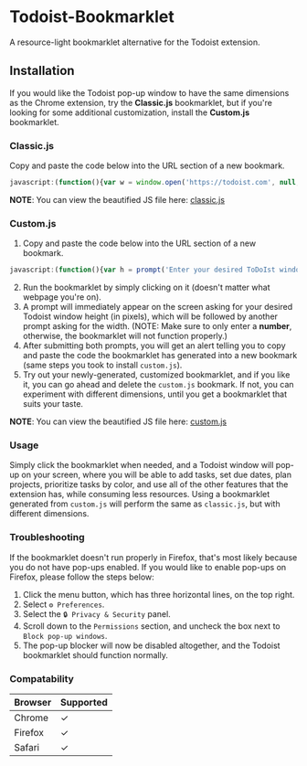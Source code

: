 # Todoist-Bookmarklet
A resource-light bookmarklet alternative for the Todoist extension.

## Installation
If you would like the Todoist pop-up window to have the same dimensions as the Chrome extension, try the **Classic.js** bookmarklet, but if you're looking for some additional customization, install the **Custom.js** bookmarklet.

### Classic.js
Copy and paste the code below into the URL section of a new bookmark.
```javascript
javascript:(function(){var w = window.open('https://todoist.com', null, 'width=480, height=550');w.focus();})();
```
**NOTE**: You can view the beautified JS file here: [classic.js](../master/Beautified/classic.js)

### Custom.js
1. Copy and paste the code below into the URL section of a new bookmark.
```javascript
javascript:(function(){var h = prompt('Enter your desired ToDoIst window height (in pixels):');var w = prompt('Enter your desired ToDoIst window width (in pixels):');alert("Copy and paste the following code into the URL section of a new bookmark: " + "javascript:(function(){var w = window.open('https://todoist.com', null, 'width=" + w + ", height=" + h + "');w.focus();})();");})();
```
2. Run the bookmarklet by simply clicking on it (doesn't matter what webpage you're on).
3. A prompt will immediately appear on the screen asking for your desired Todoist window height (in pixels), which will be followed by another prompt asking for the width. (NOTE: Make sure to only enter a **number**, otherwise, the bookmarklet will not function properly.)
4. After submitting both prompts, you will get an alert telling you to copy and paste the code the bookmarklet has generated into a new bookmark (same steps you took to install `custom.js`).
5. Try out your newly-generated, customized bookmarklet, and if you like it, you can go ahead and delete the `custom.js` bookmark. If not, you can experiment with different dimensions, until you get a bookmarklet that suits your taste.
<p><strong>NOTE</strong>: You can view the beautified JS file here: <a href="https://github.com/Ray-Adams/Todoist-Bookmarklet/blob/master/Beautified/custom.js">custom.js</a></p>

### Usage
Simply click the bookmarklet when needed, and a Todoist window will pop-up on your screen, where you will be able to add tasks, set due dates, plan projects, prioritize tasks by color, and use all of the other features that the extension has, while consuming less resources. Using a bookmarklet generated from `custom.js` will perform the same as `classic.js`, but with different dimensions.

### Troubleshooting
If the bookmarklet  doesn't run properly in Firefox, that's most likely because you do not have pop-ups enabled. If you would like to enable pop-ups on Firefox, please follow the steps below:
1. Click the menu button, which has three horizontal lines, on the top right.
2. Select `⚙️ Preferences`.
3. Select the `🔒 Privacy & Security` panel.
4. Scroll down to the `Permissions` section, and uncheck the box next to `Block pop-up windows`.
5. The pop-up blocker will now be disabled altogether, and the Todoist bookmarklet should function normally.

### Compatability
Browser | Supported
--------|------------
Chrome |     ✓
Firefox|     ✓
Safari |     ✓
